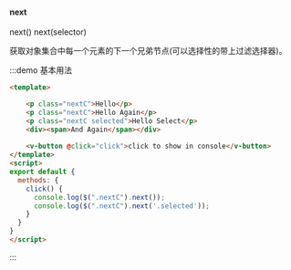 #### next

next()
next(selector) 

获取对象集合中每一个元素的下一个兄弟节点(可以选择性的带上过滤选择器)。

:::demo 基本用法
```html
<template>

    <p class="nextC">Hello</p>
    <p class="nextC">Hello Again</p>
    <p class="nextC selected">Hello Select</p>
    <div><span>And Again</span></div>
    
    <v-button @click="click">click to show in console</v-button>
</template>
<script>
export default {
  methods: {
    click() {
      console.log($(".nextC").next());
      console.log($(".nextC").next('.selected'));
    }
  }
}
</script>
```
:::
